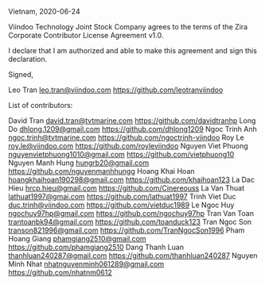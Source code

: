 Vietnam, 2020-06-24

Viindoo Technology Joint Stock Company agrees to the terms of the Zira Corporate Contributor License
Agreement v1.0.

I declare that I am authorized and able to make this agreement and sign this
declaration.

Signed,

Leo Tran leo.tran@viindoo.com https://github.com/leotranviindoo

List of contributors:

David Tran david.tran@tvtmarine.com https://github.com/davidtranhp
Long Do dhlong.1209@gmail.com https://github.com/dhlong1209
Ngoc Trinh Anh ngoc.trinh@tvtmarine.com https://github.com/ngoctrinh-viindoo
Roy Le roy.le@viindoo.com https://github.com/royleviindoo
Nguyen Viet Phuong nguyenvietphuong1010@gmail.com https://github.com/vietphuong10
Nguyen Manh Hung hungrb20@gmail.com https://github.com/nguyenmanhhungg
Hoang Khai Hoan hoangkhaihoan190298@gmail.com https://github.com/khaihoan123
La Dac Hieu hrcp.hieu@gmail.com https://github.com/Cinereouss
La Van Thuat lathuat1997@gmai.com https://github.com/lathuat1997
Trinh Viet Duc duc.trinh@viindoo.com https://github.com/vietduc1989
Le Ngoc Huy ngochuy97hp@gmail.com https://github.com/ngochuy97hp
Tran Van Toan trantoanbk94@gmail.com https://github.com/toanduck123
Tran Ngoc Son transon821996@gmail.com https://github.com/TranNgocSon1996
Pham Hoang Giang phamgiang2510@gmail.com https://github.com/phamgiang2510
Dang Thanh Luan thanhluan240287@gmail.com https://github.com/thanhluan240287
Nguyen Minh Nhat nhatnguyenminh061289@gmail.com https://github.com/nhatnm0612